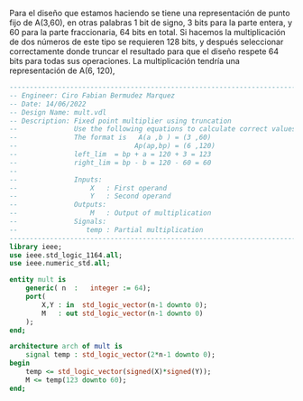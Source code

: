 
Para el diseño que estamos haciendo se tiene una representación de punto fijo de A(3,60), en otras palabras 1 bit de signo, 3 bits para la parte entera, y 60 para la parte fraccionaria, 64 bits en total. Si hacemos la multiplicación de dos números de este tipo se requieren 128 bits, y después seleccionar correctamente donde truncar el resultado para que el diseño respete 64 bits para todas sus operaciones. La multiplicación tendría una representación de A(6, 120), 

```VHDL
----------------------------------------------------------------------------------
-- Engineer: Ciro Fabian Bermudez Marquez  
-- Date: 14/06/2022
-- Design Name: mult.vdl
-- Description: Fixed point multiplier using truncation
--              Use the following equations to calculate correct values
--              The format is   A(a ,b ) = (3 ,60)
--                             Ap(ap,bp) = (6 ,120)
--              left_lim  = bp + a = 120 + 3 = 123
--              right_lim = bp - b = 120 - 60 = 60	
--
--				Inputs:
--				    X   : First operand
--                  Y   : Second operand
--				Outputs:
--                  M   : Output of multiplication
--              Signals:
--				   temp : Partial multiplication
----------------------------------------------------------------------------------
library ieee;
use ieee.std_logic_1164.all;
use ieee.numeric_std.all;

entity mult is
	generic( n	:	integer := 64);
	port(
		X,Y	: in  std_logic_vector(n-1 downto 0);
		M	: out std_logic_vector(n-1 downto 0)
	);
end;	

architecture arch of mult is
    signal temp : std_logic_vector(2*n-1 downto 0);
begin	
    temp <= std_logic_vector(signed(X)*signed(Y));
	M <= temp(123 downto 60);
end;
```